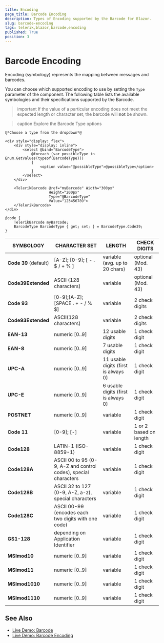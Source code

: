 ```yaml
---
title: Encoding
page_title: Barcode Encoding
description: Types of Encoding supported by the Barcode for Blazor.
slug: barcode-encoding
tags: telerik,blazor,barcode,encoding
published: True
position: 3
---
```


# Barcode Encoding

Encoding (symbology) represents the mapping between messages and barcodes.

You can choose which supported encoding to use by setting the `Type` parameter of the component. The following table lists the available symbologies and their specifications supported by the Barcode.

>important If the value of a particular encoding does not meet the expected length or character set, the barcode will **not** be shown.

>caption Explore the Barcode Type options

````RAZOR
@*Choose a type from the dropdown*@

<div style="display: flex">
    <div style="display: inline">
        <select @bind="BarcodeType">
            @foreach (var possibleType in Enum.GetValues(typeof(BarcodeType)))
            {
                <option value="@possibleType">@possibleType</option>
            }
        </select>
    </div>

    <TelerikBarcode @ref="myBarcode" Width="300px"
                    Height="200px"
                    Type="@BarcodeType"
                    Value="123456789">
    </TelerikBarcode>
</div>

@code {
    TelerikBarcode myBarcode;
    BarcodeType BarcodeType { get; set; } = BarcodeType.Code39;
}
````

| SYMBOLOGY | CHARACTER SET | LENGTH | CHECK DIGITS |
| --------- | ------------- | ------ | ------------ |
| **Code 39** (default) | [A-Z]; [0-9]; [ - . $ / + % ] | variable (avg. up to 20 chars) | optional (Mod. 43) |
| **Code39Extended** | ASCII (128 characters) | variable | optional (Mod. 43) |
| **Code 93** | [0-9];[A-Z];[SPACE . + - / % $] | variable | 2 check digits |
| **Code93Extended** | ASCII(128 characters) | variable | 2 check digits |
| **EAN-13** | numeric [0..9] | 12 usable digits | 1 check digit |
| **EAN-8** | numeric [0..9] | 7 usable digits | 1 check digit |
| **UPC-A** | numeric [0..9] | 11 usable digits (first is always 0) | 1 check digit |
| **UPC-E** | numeric [0..9] | 6 usable digits (first is always 0) | 1 check digit |
| **POSTNET** | numeric [0..9] | variable | 1 check digit |
| **Code 11** | [0-9]; [-] | variable | 1 or 2 based on length |
| **Code128** | LATIN-1 (ISO-8859-1) | variable | 1 check digit |
| **Code128A** | ASCII 00 to 95 (0-9, A-Z and control codes), special characters | variable | 1 check digit |
| **Code128B** | ASCII 32 to 127 (0-9, A-Z, a-z), special characters | variable | 1 check digit |
| **Code128C** | ASCII 00-99 (encodes each two digits with one code) | variable | 1 check digit |
| **GS1-128** | depending on Application Identifier | variable | 1 check digit |
| **MSImod10** | numeric [0..9] | variable | 1 check digit |
| **MSImod11** | numeric [0..9] | variable | 1 check digit |
| **MSImod1010** | numeric [0..9] | variable | 1 check digit |
| **MSImod1110** | numeric [0..9] | variable | 1 check digit |

## See Also

  * [Live Demo: Barcode](https://demos.telerik.com/blazor-ui/barcode/overview)
  * [Live Demo: Barcode Encoding](https://demos.telerik.com/blazor-ui/barcode/encodings)